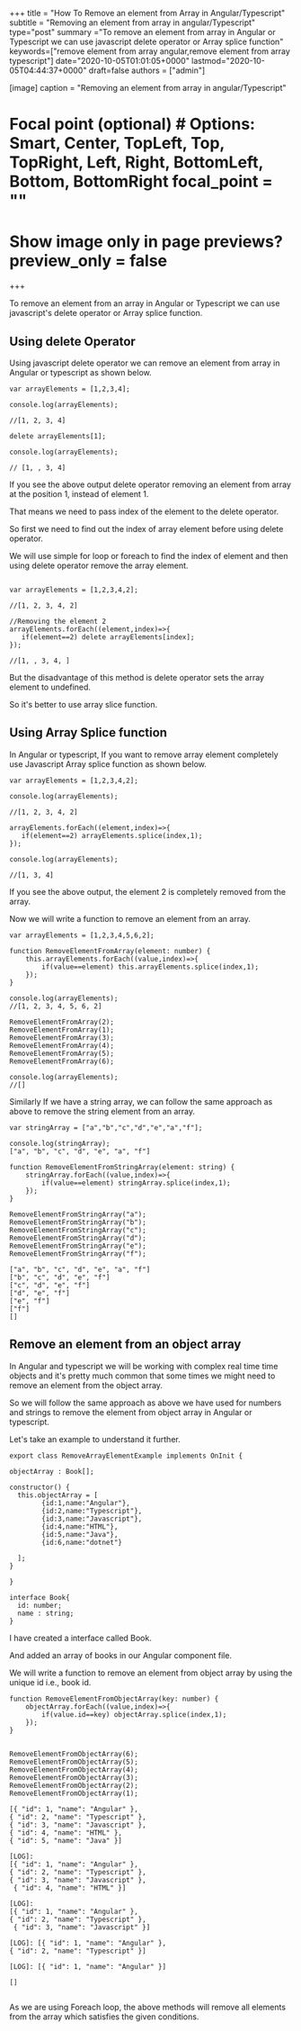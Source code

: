 +++ title = "How To Remove an element from Array in Angular/Typescript" subtitle = "Removing an element from array in angular/Typescript" type="post" summary ="To remove an element from array in Angular or Typescript we can use javascript delete operator or Array splice function" keywords=["remove element from array angular,remove element from array typescript"] date="2020-10-05T01:01:05+0000" lastmod="2020-10-05T04:44:37+0000" draft=false authors = ["admin"]

[image] caption = "Removing an element from array in angular/Typescript"

  # Focal point (optional) # Options: Smart, Center, TopLeft, Top, TopRight, Left, Right, BottomLeft, Bottom, BottomRight focal_point = ""

  # Show image only in page previews? preview_only = false

+++

To remove an element from an array in Angular or Typescript we can use javascript's delete operator or Array splice function.


## Using delete Operator

Using javascript delete operator we can remove an element from array in Angular or typescript as shown below.

```
var arrayElements = [1,2,3,4];

console.log(arrayElements);

//[1, 2, 3, 4] 

delete arrayElements[1];

console.log(arrayElements);

// [1, , 3, 4] 
```

If you see the above output delete operator removing an element from array at the position 1, instead of element 1.

That means we need to pass index of the element to the delete operator.

So first we need to find out the index of array element before using delete operator.

We will use simple for loop or foreach to find the index of element and then using delete operator remove the array element.

```

var arrayElements = [1,2,3,4,2];

//[1, 2, 3, 4, 2]

//Removing the element 2
arrayElements.forEach((element,index)=>{
   if(element==2) delete arrayElements[index];
});

//[1, , 3, 4, ] 

```

But the disadvantage of this method is delete operator sets the array element to undefined.

So it's better to use array slice function.

## Using Array Splice function

In Angular or typescript, If you want to remove array element completely use Javascript Array splice function as shown below.

```
var arrayElements = [1,2,3,4,2];

console.log(arrayElements);

//[1, 2, 3, 4, 2] 

arrayElements.forEach((element,index)=>{
   if(element==2) arrayElements.splice(index,1);
});

console.log(arrayElements);

//[1, 3, 4]
```

If you see the above output, the element 2 is completely removed from the array.

Now we will write a function to remove an element from an array.

```
var arrayElements = [1,2,3,4,5,6,2];

function RemoveElementFromArray(element: number) {
    this.arrayElements.forEach((value,index)=>{
        if(value==element) this.arrayElements.splice(index,1);
    });
}

console.log(arrayElements);
//[1, 2, 3, 4, 5, 6, 2] 

RemoveElementFromArray(2);
RemoveElementFromArray(1);
RemoveElementFromArray(3);
RemoveElementFromArray(4);
RemoveElementFromArray(5);
RemoveElementFromArray(6);

console.log(arrayElements);
//[]

```

Similarly If we have a string array, we can follow the same approach as above to remove the string element from an array.

```
var stringArray = ["a","b","c","d","e","a","f"];

console.log(stringArray);
["a", "b", "c", "d", "e", "a", "f"] 

function RemoveElementFromStringArray(element: string) {
    stringArray.forEach((value,index)=>{
        if(value==element) stringArray.splice(index,1);
    });
}

RemoveElementFromStringArray("a");
RemoveElementFromStringArray("b");
RemoveElementFromStringArray("c");
RemoveElementFromStringArray("d");
RemoveElementFromStringArray("e");
RemoveElementFromStringArray("f");

["a", "b", "c", "d", "e", "a", "f"] 
["b", "c", "d", "e", "f"] 
["c", "d", "e", "f"] 
["d", "e", "f"] 
["e", "f"] 
["f"]  
[] 

```

## Remove an element from an object array

In Angular and typescript we will be working with complex real time time objects and it's pretty much common that some times we might need to remove an element from the object array.

So we will follow the same approach as above we have used for numbers and strings to remove the element from object array in Angular or typescript.

Let's take an example to understand it further.

```
export class RemoveArrayElementExample implements OnInit {

objectArray : Book[];

constructor() { 
  this.objectArray = [
        {id:1,name:"Angular"},
        {id:2,name:"Typescript"},
        {id:3,name:"Javascript"},
        {id:4,name:"HTML"},
        {id:5,name:"Java"},
        {id:6,name:"dotnet"}

  ];
}

}

interface Book{
  id: number;
  name : string;
}
```

I have created a interface called Book.

And added an array of books in our Angular component file.

We will write a function to remove an element from object array by using the unique id i.e., book id.

```
function RemoveElementFromObjectArray(key: number) {
    objectArray.forEach((value,index)=>{
        if(value.id==key) objectArray.splice(index,1);
    });
} 


RemoveElementFromObjectArray(6);
RemoveElementFromObjectArray(5);
RemoveElementFromObjectArray(4);
RemoveElementFromObjectArray(3);
RemoveElementFromObjectArray(2);
RemoveElementFromObjectArray(1);

[{ "id": 1, "name": "Angular" }, 
{ "id": 2, "name": "Typescript" }, 
{ "id": 3, "name": "Javascript" }, 
{ "id": 4, "name": "HTML" }, 
{ "id": 5, "name": "Java" }] 

[LOG]: 
[{ "id": 1, "name": "Angular" }, 
{ "id": 2, "name": "Typescript" }, 
{ "id": 3, "name": "Javascript" },
 { "id": 4, "name": "HTML" }] 

[LOG]: 
[{ "id": 1, "name": "Angular" }, 
{ "id": 2, "name": "Typescript" },
 { "id": 3, "name": "Javascript" }]

[LOG]: [{ "id": 1, "name": "Angular" }, 
{ "id": 2, "name": "Typescript" }] 

[LOG]: [{ "id": 1, "name": "Angular" }] 

[] 


```

As we are using Foreach loop, the above methods will remove all elements from the array which satisfies the given conditions.
